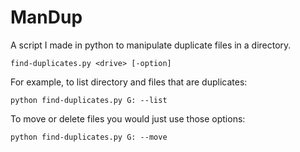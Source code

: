 # ManDup
A script I made in python to manipulate duplicate files in a directory. 
```
find-duplicates.py <drive> [-option]
```
For example, to list directory and files that are duplicates:
```
python find-duplicates.py G: --list
```
To move or delete files you would just use those options:
```
python find-duplicates.py G: --move
```
